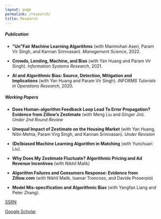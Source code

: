 ```yaml
---
layout: page
permalink: /research/
title: Research
---
```


#####  Publication

- **"Un"Fair Machine Learning Algorithms** (with Manmohan Aseri, Param Vir Singh, and Kannan Srinivasan). *Management Science*, 2022.
  
- **Crowds, Lending, Machine, and Bias**  (with Yan Huang and Param Vir Singh). *Information Systems Research*, 2021. 

- **AI and Algorithmic Bias: Source, Detection, Mitigation and Implications** (with Yan Huang and Param Vir Singh). *INFORMS Tutorials in Operations Research*, 2020.

    

##### Working Papers

- **Does Human-algorithm Feedback Loop Lead To Error Propagation? Evidence from Zillow’s Zestimate** (with Meng Liu and Ginger Jin). *Under 2nd Round Review*

- **Unequal Impact of Zestimate on the Housing Market** (with Yan Huang, Nitin Mehta, Param Virg Singh, and Kannan Srinivasan). *Under Revision*

- **(De)biased Machine Learning Algorithm in Matching** (with Yunchuan Liu).

- **Why Does My Zestimate Fluctuate? Algorithmic Pricing and Ad Revenue Incentives** (with Nikhil Malik)

- **Algorithm Failures and Consumers Response: Evidence from Zillow.com** (with Nikhil Malik, Isamar Troncoso, and Davide Proserpio)

- **Model Mis-specification and Algorithmic Bias** (with Yangfan Liang and Peter Zhang).


[SSRN](https://papers.ssrn.com/sol3/cf_dev/AbsByAuth.cfm?per_id=3045671)


[Google Scholar](https://scholar.google.com/citations?user=MOzBetAAAAAJ)
